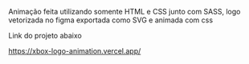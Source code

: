 Animação feita utilizando somente HTML e CSS junto com SASS, logo vetorizada no figma exportada como SVG e animada com css

Link do projeto abaixo

https://xbox-logo-animation.vercel.app/
